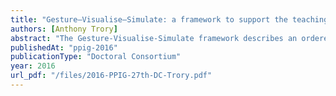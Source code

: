 ```yaml
---
title: "Gesture–Visualise–Simulate: a framework to support the teaching of computational thinking in primary school classrooms"
authors: [Anthony Trory]
abstract: "The Gesture-Visualise-Simulate framework describes an ordered progression over three distinct conceptual representations and methods of interaction. The sequence decreases in perceptual detail as recommended by Bruner’s modes of representation, and is influenced by recent attempts to apply theories of grounded cognition in an educational setting. The framework will be used to guide the development of an interactive learning environment for use within primary school classrooms. In a computational thinking context, the framework may increase the learner’s ability to interpret written code – a crucial component of debugging, refactoring, and extending algorithms – by promoting engagement with perceptual symbols that ground abstract concepts in sensorimotor information."
publishedAt: "ppig-2016"
publicationType: "Doctoral Consortium"
year: 2016
url_pdf: "/files/2016-PPIG-27th-DC-Trory.pdf"
---
```

